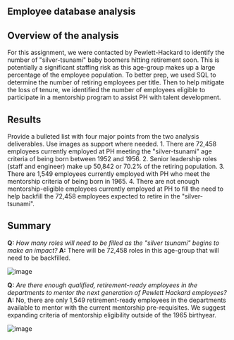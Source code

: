 ## Employee database analysis

## Overview of the analysis
For this assignment, we were contacted by Pewlett-Hackard to identify the number of  "silver-tsunami" baby boomers hitting retirement soon. This is potentially a significant staffing risk as this age-group makes up a large percentage of the employee population. To better prep, we used SQL to determine the number of retiring employees per title.
Then to help mitigate the loss of tenure, we identified the number of employees eligible to participate in a mentorship program to assist PH with talent development.
	

## Results
Provide a bulleted list with four major points from the two analysis deliverables. Use images as support where needed.
	1. There are 72,458 employees currently employed at PH meeting the "silver-tsunami" age criteria of being born between 1952 and 1956.
	2. Senior leadership roles (staff and engineer) make up 50,842 or 70.2% of the retiring population. 
	3. There are 1,549 employees currently employed with PH who meet the mentorship criteria of being born in 1965.
	4. There are not enough mentorship-eligible employees currently employed at PH to fill the need to help backfill the 72,458 employees expected to retire in the "silver-tsunami".
	
## Summary

**Q:** _How many roles will need to be filled as the "silver tsunami" begins to make an impact?_
**A:** There will be 72,458 roles in this age-group that will need to be backfilled.
	
![image](https://user-images.githubusercontent.com/107438816/183328624-b34c974c-a12d-408a-b4f5-ec26ffd1d888.png)

	
**Q:** _Are there enough qualified, retirement-ready employees in the departments to mentor the next generation of Pewlett Hackard employees?_
**A:** No, there are only 1,549 retirement-ready employees in the departments available to mentor with the current mentorship pre-requisites. We suggest expanding criteria of mentorship eligibility outside of the 1965 birthyear.
	
![image](https://user-images.githubusercontent.com/107438816/183328752-5918198b-6edb-4095-beb1-c4432276973e.png)


